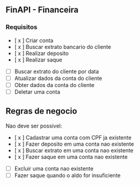## FinAPI - Financeira

### Requisitos

- [ x ] Criar conta
- [ x ] Buscar extrato bancario do cliente
- [ x ] Realizar deposito
- [ x ] Realizar saque
- [ ] Buscar extrato do cliente por data
- [ ] Atualizar dados da conta do cliente
- [ ] Obter dados da conta do cliente
- [ ] Deletar uma conta

## Regras de negocio

Nao deve ser possivel:

- [ x ] Cadastrar uma conta com CPF ja existente
- [ x ] Fazer deposito em uma conta nao existente
- [ x ] Buscar extrato em uma conta nao existente
- [ x ] Fazer saque em uma conta nao existente
- [ ] Excluir uma conta nao existente
- [ ] Fazer saque quando o aldo for insuficiente